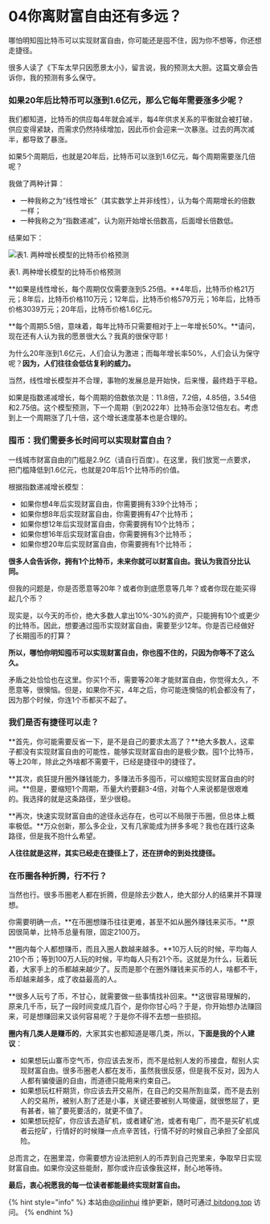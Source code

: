# 04你离财富自由还有多远？

哪怕明知囤比特币可以实现财富自由，你可能还是囤不住，因为你不想等，你还想走捷径。

很多人读了《下车太早只因愿景太小》，留言说，我的预测太大胆。这篇文章会告诉你，我的预测有多么保守。

### 如果20年后比特币可以涨到1.6亿元，那么它每年需要涨多少呢？ <a href="#ru-guo-20-nian-hou-bi-te-bi-ke-yi-zhang-dao-1.6-yi-yuan-na-mo-ta-mei-nian-xu-yao-zhang-duo-shao-ni" id="ru-guo-20-nian-hou-bi-te-bi-ke-yi-zhang-dao-1.6-yi-yuan-na-mo-ta-mei-nian-xu-yao-zhang-duo-shao-ni"></a>

我们都知道，比特币的供应每4年就会减半，每4年供求关系的平衡就会被打破，供应变得紧缺，而需求仍然持续增加，因此币价会迎来一次暴涨。过去的两次减半，都导致了暴涨。

如果5个周期后，也就是20年后，比特币可以涨到1.6亿元，每个周期需要涨几倍呢？

我做了两种计算：

* 一种我称之为“线性增长”（其实数学上并非线性），认为每个周期增长的倍数一样；
* 一种我称之为“指数递减”，认为刚开始增长倍数高，后面增长倍数低。

结果如下：

![表1. 两种增长模型的比特币价格预测](https://btcdayu.gitbook.io/\~gitbook/image?url=https:%2F%2Ffuns.la%2Fwp-content%2Fuploads%2F2020%2F11%2F1605848648-005uGpLUly1fvi5fkjabnj30g705ejvb.jpg\&width=300\&dpr=4\&quality=100\&sign=d7ef43a9c7aca8e386b84787d8dcb94a44807e8720f69afdae7c29ce1be2083c)

表1. 两种增长模型的比特币价格预测

**如果是线性增长，每个周期仅仅需要涨到5.25倍。**4年后，比特币价格21万元；8年后，比特币价格110万元；12年后，比特币价格579万元；16年后，比特币价格3039万元；20年后，比特币价格1.6亿元。

**每个周期5.5倍，意味着，每年比特币只需要相对于上一年增长50%。**请问，现在还有人认为我的愿景很大么？我真的很保守耶！

为什么20年涨到1.6亿元，人们会认为激进；而每年增长率50%，人们会认为保守呢？**因为，人们往往会低估复利的威力。**

当然，线性增长模型并不合理，事物的发展总是开始快，后来慢，最终趋于平稳。

如果是指数递减增长，每个周期的倍数依次是：11.8倍，7.2倍，4.85倍，3.54倍和2.75倍。这个模型预测，下一个周期（到2022年）比特币会涨12倍左右。考虑到上一个周期涨了几十倍，这个增长速度基本也是合理的。

### 囤币：我们需要多长时间可以实现财富自由？ <a href="#dun-bi-wo-men-xu-yao-duo-chang-shi-jian-ke-yi-shi-xian-cai-fu-zi-you" id="dun-bi-wo-men-xu-yao-duo-chang-shi-jian-ke-yi-shi-xian-cai-fu-zi-you"></a>

一线城市财富自由的门槛是2.9亿（请自行百度）。在这里，我们放宽一点要求，把门槛降低到1.6亿元，也就是20年后1个比特币的价值。

根据指数递减增长模型：

* 如果你想4年后实现财富自由，你需要拥有339个比特币；
* 如果你想8年后实现财富自由，你需要拥有47个比特币；
* 如果你想12年后实现财富自由，你需要拥有10个比特币；
* 如果你想16年后实现财富自由，你需要拥有3个比特币；
* 如果你想20年后实现财富自由，你需要拥有1个比特币；

**很多人会告诉你，拥有1个比特币，未来你就可以财富自由。我认为我百分比认同。**

但我的问题是，你是否愿意等20年？或者你到底愿意等几年？或者你现在能买得起几个币？

现实是，以今天的币价，绝大多数人拿出10%-30%的资产，只能拥有10个或更少的比特币。因此，想要通过囤币实现财富自由，需要至少12年。你是否已经做好了长期囤币的打算？

**所以，哪怕你明知囤币可以实现财富自由，你也囤不住的，只因为你等不了这么久。**

矛盾之处恰恰也在这里。你买1个币，需要等20年才能财富自由，你觉得太久，不愿意等，很懊恼。但是，如果你不买，4年之后，你可能连懊恼的机会都没有了，因为那个时候，你连1个币都买不起了。

### 我们是否有捷径可以走？ <a href="#wo-men-shi-fou-you-jie-jing-ke-yi-zou" id="wo-men-shi-fou-you-jie-jing-ke-yi-zou"></a>

**首先，你可能需要反省一下，是不是自己的要求太高了？**绝大多数人，这辈子都没有实现财富自由的可能性，能够实现财富自由的是极少数。囤1个比特币，等上20年，除此之外啥都不需要干，已经是捷径中的捷径了。

**其次，疯狂提升圈外赚钱能力，多赚法币多囤币，可以缩短实现财富自由的时间。**但是，要缩短1个周期，币量大约要翻3-4倍，对每个人来说都是很艰难的。我选择的就是这条路径，至少很稳。

**再次，快速实现财富自由的途径永远存在，也可以不局限于币圈，但总体上概率极低。**万众创新，那么多企业，又有几家能成为拼多多呢？我也在践行这条路径，但是我不抱什么希望。

**人往往就是这样，其实已经走在捷径上了，还在拼命的到处找捷径。**

### 在币圈各种折腾，行不行？ <a href="#zai-bi-quan-ge-zhong-zhe-teng-hang-bu-hang" id="zai-bi-quan-ge-zhong-zhe-teng-hang-bu-hang"></a>

当然也行。很多币圈老人都在折腾，但是除去少数人，绝大部分人的结果并不算理想。

你需要明确一点，**在币圈想赚币往往更难，甚至不如从圈外赚钱来买币。**原因很简单，比特币总量有限，固定2100万。

**圈内每个人都想赚币，而且入圈人数越来越多。**10万人玩的时候，平均每人210个币；等到100万人玩的时候，平均每人只有21个币。这就是为什么，玩着玩着，大家手上的币都越来越少了。反而是那个在圈外赚钱来买币的人，啥都不干，币却越来越多，成了收益最高的人。

**很多人玩亏了币，不甘心，就需要做一些事情找补回来。**这很容易理解的，原来几千币，玩了一段时间变成几百个，是你你甘心吗？于是，你开始想办法赚回来，可是想赚回来又谈何容易呢？于是你不得不去想一些损招。

**圈内有几类人是赚币的**，大家其实也都知道是哪几类，所以，**下面是我的个人建议**：

* 如果想玩山寨币空气币，你应该去发币，而不是给别人发的币接盘，帮别人实现财富自由。很多币圈老人都在发币，虽然我很反感，但是我不反对，因为人人都有骗傻逼的自由，而道德只能用来约束自己。
* 如果想玩杠杆期货，你应该去开交易所，在自己的交易所割韭菜，而不是去别人的交易所，被别人割了还是小事，关键还要被别人骂傻逼，就很憋屈了，更有甚者，输了要死要活的，就更不值了。
* 如果想玩挖矿，你应该去造矿机，或者建矿池，或者有电厂，而不是买矿机或者云挖矿，行情好的时候赚一点点辛苦钱，行情不好的时候自己承担了全部风险。

总而言之，在圈里混，你需要想方设法把别人的币弄到自己兜里来，争取早日实现财富自由。如果你没这些能耐，那你或许应该像我这样，耐心地等待。

**最后，衷心祝愿我的每一位读者都能最终实现财富自由。**

{% hint style="info" %}
本站由[@qilinhui](https://twitter.com/qilinhui) 维护更新，随时可通过[ bitdong.top](https://z-dong-ge.gitbook.io/copy-of-bi-quan-bai-bao-shu-qi-lin-hui) 访问。
{% endhint %}
